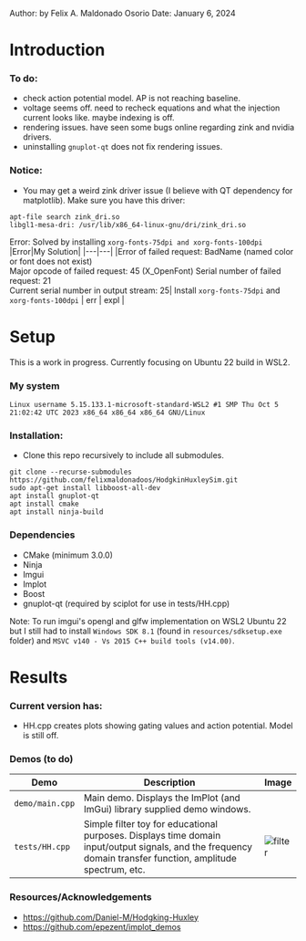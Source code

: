 Author: by Felix A. Maldonado Osorio
Date: January 6, 2024

# Introduction

### To do: 
- check action potential model. AP is not reaching baseline. 
- voltage seems off. need to recheck equations and what the injection current looks like. maybe indexing is off.
- rendering issues. have seen some bugs online regarding zink and nvidia drivers. 
- uninstalling ```gnuplot-qt``` does not fix rendering issues.

### Notice:
- You may get a weird zink driver issue (I believe with QT dependency for matplotlib). Make sure you have this driver:
```
apt-file search zink_dri.so
libgl1-mesa-dri: /usr/lib/x86_64-linux-gnu/dri/zink_dri.so
```
Error: 
Solved by installing ```xorg-fonts-75dpi and xorg-fonts-100dpi```
|Error|My Solution|
|---|---|
|Error of failed request: BadName (named color or font does not exist) <br> Major opcode of failed request: 45 (X_OpenFont) Serial number of failed request: 21 <br> Current serial number in output stream: 25| Install ```xorg-fonts-75dpi``` and ```xorg-fonts-100dpi```
| err | expl |
# Setup
This is a work in progress. Currently focusing on Ubuntu 22 build in WSL2. 
### My system
```Linux username 5.15.133.1-microsoft-standard-WSL2 #1 SMP Thu Oct 5 21:02:42 UTC 2023 x86_64 x86_64 x86_64 GNU/Linux```

### Installation:
- Clone this repo recursively to include all submodules.

``` 
git clone --recurse-submodules https://github.com/felixmaldonadoos/HodgkinHuxleySim.git 
sudo apt-get install libboost-all-dev
apt install gnuplot-qt
apt install cmake
apt install ninja-build
```

### Dependencies
- CMake (minimum 3.0.0)
- Ninja
- Imgui 
- Implot
- Boost
- gnuplot-qt (required by sciplot for use in tests/HH.cpp)

Note: To run imgui's opengl and glfw implementation on WSL2 Ubuntu 22 but I still had to install ``` Windows SDK 8.1 ``` (found in ```resources/sdksetup.exe``` folder) and ```MSVC v140 - Vs 2015 C++ build tools (v14.00)```.
# Results
### Current version has: 
- HH.cpp creates plots showing gating values and action potential. Model is still off. 

### Demos (to do)

|Demo|Description|Image|
|---|---|---|
|`demo/main.cpp`|Main demo. Displays the ImPlot (and ImGui) library supplied demo windows.| |
|`tests/HH.cpp`|Simple filter toy for educational purposes. Displays time domain input/output signals, and the frequency domain transfer function, amplitude spectrum, etc.|![filter](https://raw.githubusercontent.com/epezent/implot_demos/master/screenshots/filter.png)|


### Resources/Acknowledgements
- https://github.com/Daniel-M/Hodgking-Huxley
- https://github.com/epezent/implot_demos


